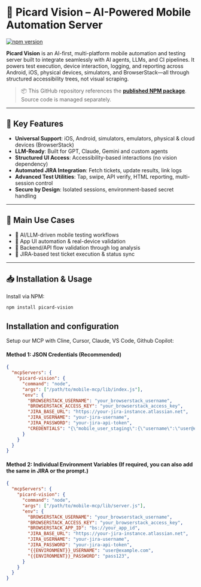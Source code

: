 # 🚀 Picard Vision – AI-Powered Mobile Automation Server

[![npm version](https://img.shields.io/npm/v/picard-vision.svg)](https://www.npmjs.com/package/picard-vision)

**Picard Vision** is an AI-first, multi-platform mobile automation and testing server built to integrate seamlessly with AI agents, LLMs, and CI pipelines. It powers test execution, device interaction, logging, and reporting across Android, iOS, physical devices, simulators, and BrowserStack—all through structured accessibility trees, not visual scraping.

> 📦 This GitHub repository references the [**published NPM package**](https://www.npmjs.com/package/picard-vision/v/1.0.0).  
> Source code is managed separately.

---

## 🔑 Key Features

- **Universal Support**: iOS, Android, simulators, emulators, physical & cloud devices (BrowserStack)
- **LLM-Ready**: Built for GPT, Claude, Gemini and custom agents
- **Structured UI Access**: Accessibility-based interactions (no vision dependency)
- **Automated JIRA Integration**: Fetch tickets, update results, link logs
- **Advanced Test Utilities**: Tap, swipe, API verify, HTML reporting, multi-session control
- **Secure by Design**: Isolated sessions, environment-based secret handling

---

## 🧪 Main Use Cases

- 🤖 AI/LLM-driven mobile testing workflows  
- 📱 App UI automation & real-device validation  
- 🧩 Backend/API flow validation through log analysis  
- 🧪 JIRA-based test ticket execution & status sync  

---

## 📥 Installation & Usage

Install via NPM:

```bash
npm install picard-vision
```

## Installation and configuration

Setup our MCP with Cline, Cursor, Claude, VS Code, Github Copilot:

#### Method 1: JSON Credentials (Recommended)
```json
{
  "mcpServers": {
    "picard-vision": {
      "command": "node",
      "args": ["/path/to/mobile-mcp/lib/index.js"],
      "env": {
        "BROWSERSTACK_USERNAME": "your_browserstack_username",
        "BROWSERSTACK_ACCESS_KEY": "your_browserstack_access_key",
        "JIRA_BASE_URL": "https://your-jira-instance.atlassian.net",
        "JIRA_USERNAME": "your-jira-username",
        "JIRA_PASSWORD": "your-jira-api-token",
        "CREDENTIALS": "{\"mobile_user_staging\":{\"username\":\"user@example.com\",\"password\":\"pass123\",\"additionalInfo\":{\"pin\":\"1234\"}},\"mobile_user_prod\":{\"username\":\"prod@example.com\",\"password\":\"pass456\"}}"
      }
    }
  }
}
```

#### Method 2: Individual Environment Variables (If required, you can also add the same in JIRA or the prompt.)
```json
{
  "mcpServers": {
    "picard-vision": {
      "command": "node",
      "args": ["/path/to/mobile-mcp/lib/server.js"],
      "env": {
        "BROWSERSTACK_USERNAME": "your_browserstack_username",
        "BROWSERSTACK_ACCESS_KEY": "your_browserstack_access_key",
        "BROWSERSTACK_APP_ID": "bs://your_app_id",
        "JIRA_BASE_URL": "https://your-jira-instance.atlassian.net",
        "JIRA_USERNAME": "your-jira-username",
        "JIRA_PASSWORD": "your-jira-api-token",
        "{{ENVIRONMENT}}_USERNAME": "user@example.com",
        "{{ENVIRONMENT}}_PASSWORD": "pass123",
      }
    }
  }
}
```
